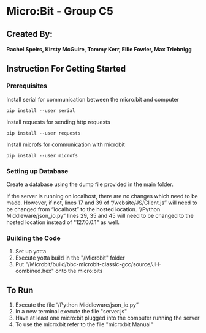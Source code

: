 # Micro:Bit - Group C5

## Created By:
#### Rachel Speirs, Kirsty McGuire, Tommy Kerr, Ellie Fowler, Max Triebnigg

## Instruction For Getting Started
### Prerequisites
Install serial for communication between the micro:bit and computer
```
pip install --user serial
```

Install requests for sending http requests
```
pip install --user requests
```

Install microfs for communication with microbit
```
pip install --user microfs
```

### Setting up Database
Create a database using the dump file provided in the main folder.

If the server is running on localhost, there are no changes which need to be made. 
However, if not, lines 17 and 39 of “/website/JS/Client.js” will need to be changed from “localhost” to the hosted location. 
“/Python Middleware/json_io.py” lines 29, 35 and 45 will need to be changed to the hosted location instead of "127.0.0.1" as well.

### Building the Code
1. Set up yotta
2. Execute yotta build in the "/Microbit" folder
3. Put "/Microbit/build/bbc-microbit-classic-gcc/source/JH-combined.hex" onto the micro:bits

## To Run
1. Execute the file “/Python Middleware/json_io.py”
2. In a new terminal execute the file "server.js"
3. Have at least one micro:bit plugged into the computer running the server
4. To use the micro:bit refer to the file "micro:bit Manual"
